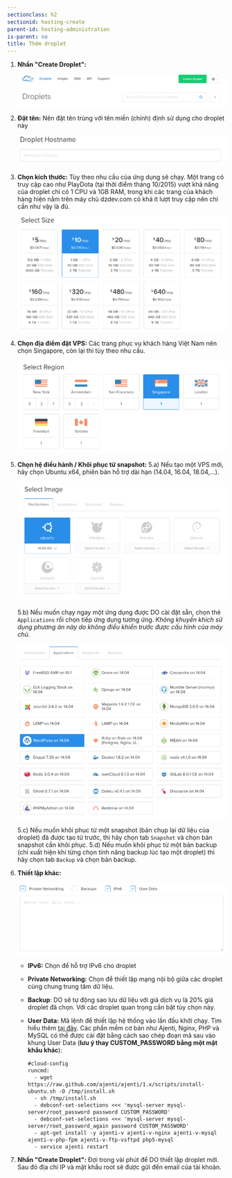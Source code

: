 ```yaml
---
sectionclass: h2
sectionid: hosting-create
parent-id: hosting-administration
is-parent: no
title: Thêm droplet
---
```


1. **Nhấn "Create Droplet":**

    ![Create droplet](img/hosting-administration/cp_create.png)

2. **Đặt tên:** Nên đặt tên trùng với tên miền (chính) định sử dụng cho droplet này

    ![Choose hostname](img/hosting-administration/cp_create_hostname.png)

3. **Chọn kích thước:** Tùy theo nhu cầu của ứng dụng sẽ chạy. Một trang có truy cập cao như PlayDota (tại thời điểm tháng 10/2015) vượt khả năng của droplet chỉ có 1 CPU và 1GB RAM, trong khi các trang của khách hàng hiện nằm trên máy chủ dzdev.com có khá ít lượt truy cập nên chỉ cần như vậy là đủ.

    ![Choose size](img/hosting-administration/cp_create_size.png)

4. **Chọn địa điểm đặt VPS:** Các trang phục vụ khách hàng Việt Nam nên chọn Singapore, còn lại thì tùy theo nhu cầu.

    ![Choose region](img/hosting-administration/cp_create_region.png)

5. **Chọn hệ điều hành / Khôi phục từ snapshot:**
    5.a) Nếu tạo một VPS mới, hãy chọn Ubuntu x64, phiên bản hỗ trợ dài hạn (14.04, 16.04, 18.04,...).

    ![Choose image](img/hosting-administration/cp_create_distro.png)

    5.b) Nếu muốn chạy ngay một ứng dụng được DO cài đặt sẵn, chọn thẻ `Applications` rồi chọn tiếp ứng dụng tương ứng. *Không khuyến khích sử dụng phương án này do không điều khiển trước được cấu hình của máy chủ.*

    ![Choose image](img/hosting-administration/cp_create_application.png)

    5.c) Nếu muốn khôi phục từ một snapshot (bản chụp lại dữ liệu của droplet) đã được tạo từ trước, thì hãy chọn tab `Snapshot` và chọn bản snapshot cần khôi phục.
    5.d) Nếu muốn khôi phục từ một bản backup (chỉ xuất hiện khi từng chọn tính năng backup lúc tạo một droplet) thì hãy chọn tab `Backup` và chọn bản backup.

6. **Thiết lập khác:**

    ![Choose settings](img/hosting-administration/cp_create_settings.png)

    - **IPv6:** Chọn để hỗ trợ IPv6 cho droplet
    - **Private Networking:** Chọn để thiết lập mạng nội bộ giữa các droplet cùng chung trung tâm dữ liệu.
    - **Backup**: DO sẽ tự động sao lưu dữ liệu với giá dịch vụ là 20% giá droplet đã chọn. Với các droplet quan trọng cần bật tùy chọn này.
    - **User Data:** Mã lệnh để thiết lập hệ thống vào lần đầu khởi chạy. Tìm hiểu thêm [tại đây](https://www.digitalocean.com/community/tutorials/how-to-use-cloud-config-for-your-initial-server-setup). Các phần mềm cơ bản như Ajenti, Nginx, PHP và MySQL có thể được cài đặt bằng cách sao chép đoạn mã sau vào khung User Data (**lưu ý thay CUSTOM_PASSWORD bằng một mật khẩu khác**):

          #cloud-config
          runcmd:
            - wget https://raw.github.com/ajenti/ajenti/1.x/scripts/install-ubuntu.sh -O /tmp/install.sh
            - sh /tmp/install.sh
            - debconf-set-selections <<< 'mysql-server mysql-server/root_password password CUSTOM_PASSWORD'
            - debconf-set-selections <<< 'mysql-server mysql-server/root_password_again password CUSTOM_PASSWORD'
            - apt-get install -y ajenti-v ajenti-v-nginx ajenti-v-mysql ajenti-v-php-fpm ajenti-v-ftp-vsftpd php5-mysql
            - service ajenti restart


7. **Nhấn "Create Droplet":** Đợi trong vài phút để DO thiết lập droplet mới. Sau đó địa chỉ IP và mật khẩu root sẽ được gửi đến email của tài khoản.
